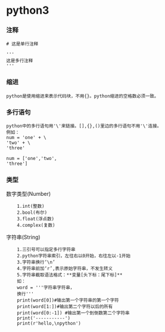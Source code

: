 # python3
### 注释 
	# 这是单行注释
	
	''' 
	这是多行注释
	'''  
### 缩进
	python是使用缩进来表示代码块，不用{}。python缩进的空格数必须一致。
### 多行语句
	python中的多行语句用'\'来链接。[],{},()里边的多行语句不用'\'连接。
	例如：
	num = 'one' + \
	'two' + \
	'three'

	num = ['one','two',
	'three']	
### 类型	


数字类型(Number)
	
		1.int(整数)
		2.bool(布尔)
		3.float(浮点数)
		4.complex(复数) 
字符串(String)
		
		1.三引号可以指定多行字符串
		2.python字符串索引，左往右以0开始，右往左以-1开始
		3.字符串换行‘\n’
		4.字符串前加‘r’,表示原始字符串，不发生转义
		5.字符串截取语法格式：**变量[头下标：尾下标]**
		如：
		word = '''字符串字符串，
		换行'''
		print(word[0])#输出第一个字符串的第一个字符
		print(word[1:])#输出第二个字符以后的所有
		print(word[0:-1]) #输出第一个到倒数第二个字符串
		print('-----------')
		print(r'hello,\npython')
